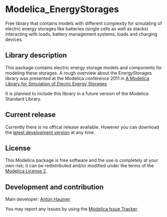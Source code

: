 # Modelica_EnergyStorages

Free library that contains models with different complexity for simulating of electric energy storages like batteries (single cells as well as stacks) interacting with loads, battery management systems, loads and charging devices.

## Library description

This package contains electric energy storage models and components for modeling these storages.
A rough overview about the EnergyStorages library was presented at the Modelica conference 2011 in [A Modelica Library for Simulation of Elecric Energy Storages](http://modelica.org/events/modelica2011/Proceedings/pages/papers/17_4_ID_105_a_fv.pdf)

It is planned to include this library in a future version of the Modelica Standard Library.


## Current release

Currently there is no offical release available. However you can download the [latest development version](../../archive/master.zip) at any time.

## License

This Modelica package is free software and the use is completely at your own risk;
it can be redistributed and/or modified under the terms of the [Modelica License 2](https://modelica.org/licenses/ModelicaLicense2).

## Development and contribution
Main developer: [Anton Haumer](a.haumer@haumer.at)

You may report any issues by using the [Modelica Issue Tracker](https://trac.modelica.org/Modelica/newticket?component=_Modelica_EnergyStorages).
